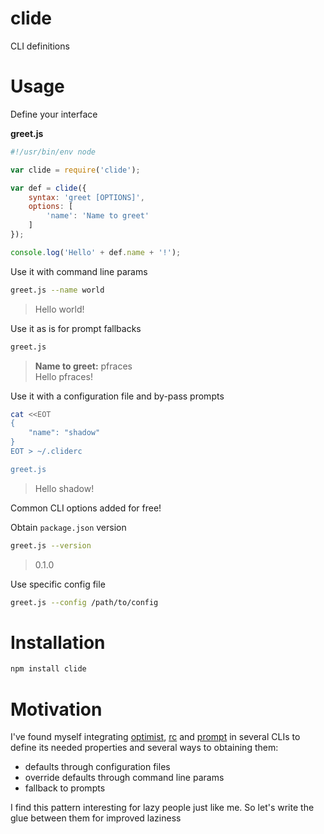 # clide

CLI definitions

# Usage

Define your interface

**greet.js**

```js
#!/usr/bin/env node

var clide = require('clide');

var def = clide({
    syntax: 'greet [OPTIONS]',
    options: [
        'name': 'Name to greet'
    ]
});

console.log('Hello' + def.name + '!');
```

Use it with command line params

```sh
greet.js --name world
```

> Hello world!

Use it as is for prompt fallbacks

```sh
greet.js
```

> **Name to greet:** pfraces  
  Hello pfraces!

Use it with a configuration file and by-pass prompts

```sh
cat <<EOT
{
    "name": "shadow"
}
EOT > ~/.cliderc

greet.js
```

> Hello shadow!

Common CLI options added for free!

Obtain `package.json` version

```sh
greet.js --version
```

> 0.1.0

Use specific config file

```sh
greet.js --config /path/to/config
```

# Installation

```sh
npm install clide
```

# Motivation

I've found myself integrating [optimist][1], [rc][2] and [prompt][3] in several
CLIs to define its needed properties and several ways to obtaining them:

*  defaults through configuration files
*  override defaults through command line params
*  fallback to prompts

I find this pattern interesting for lazy people just like me. So let's write
the glue between them for improved laziness

[1]: https://github.com/substack/node-optimist
[2]: https://github.com/dominictarr/rc
[3]: https://github.com/flatiron/prompt
